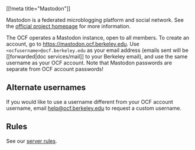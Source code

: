 [[!meta title="Mastodon"]]

Mastodon is a federated microblogging platform and social network. See the
[official project homepage](https://joinmastodon.org/) for more information.

The OCF operates a Mastodon instance, open to all members. To create an account,
go to https://mastodon.ocf.berkeley.edu. Use `<ocfusername>@ocf.berkeley.edu` as
your email address (emails sent will be [[forwarded|doc services/mail]] to your
Berkeley email), and use the same username as your OCF account. Note that
Mastodon passwords are separate from OCF account passwords!

## Alternate usernames
If you would like to use a username different from your OCF account username,
email [help@ocf.berkeley.edu](mailto:help@ocf.berkeley.edu) to request a custom
username.

## Rules

See our [server rules](https://mastodon.ocf.berkeley.edu/about/more).
